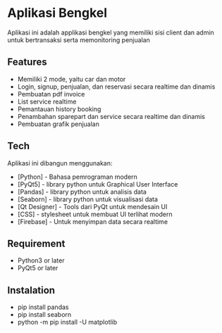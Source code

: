 # Aplikasi Bengkel
Aplikasi ini adalah applikasi bengkel yang memiliki sisi client dan admin untuk bertransaksi serta memonitoring penjualan

## Features
- Memiliki 2 mode, yaitu car dan motor
- Login, signup, penjualan, dan reservasi secara realtime dan dinamis
- Pembuatan pdf invoice
- List service realtime
- Pemantauan history booking
- Penambahan sparepart dan service secara realtime dan dinamis
- Pembuatan grafik penjualan

## Tech

Aplikasi ini dibangun menggunakan:
- [Python] - Bahasa pemrograman modern
- [PyQt5] - library python untuk Graphical User Interface
- [Pandas] - library python untuk analisis data 
- [Seaborn] - library python untuk visualisasi data
- [Qt Designer] - Tools dari PyQt untuk mendesain UI
- [CSS] - stylesheet untuk membuat UI terlihat modern
- [Firebase] - Untuk menyimpan data secara realtime
 
 ## Requirement 
 - Python3 or later
 - PyQt5 or later

## Instalation
- pip install pandas
- pip install seaborn
- python -m pip install -U matplotlib

[//]: # (These are reference links used in the body of this note and get stripped out when the markdown processor does its job. There is no need to format nicely because it shouldn't be seen. Thanks SO - http://stackoverflow.com/questions/4823468/store-comments-in-markdown-syntax)

   [dill]: <https://github.com/joemccann/dillinger>
   [git-repo-url]: <https://github.com/joemccann/dillinger.git>
   [john gruber]: <http://daringfireball.net>
   [df1]: <http://daringfireball.net/projects/markdown/>
   [markdown-it]: <https://github.com/markdown-it/markdown-it>
   [Ace Editor]: <http://ace.ajax.org>
   [node.js]: <http://nodejs.org>
   [Twitter Bootstrap]: <http://twitter.github.com/bootstrap/>
   [jQuery]: <http://jquery.com>
   [@tjholowaychuk]: <http://twitter.com/tjholowaychuk>
   [express]: <http://expressjs.com>
   [AngularJS]: <http://angularjs.org>
   [Gulp]: <http://gulpjs.com>

   [PlDb]: <https://github.com/joemccann/dillinger/tree/master/plugins/dropbox/README.md>
   [PlGh]: <https://github.com/joemccann/dillinger/tree/master/plugins/github/README.md>
   [PlGd]: <https://github.com/joemccann/dillinger/tree/master/plugins/googledrive/README.md>
   [PlOd]: <https://github.com/joemccann/dillinger/tree/master/plugins/onedrive/README.md>
   [PlMe]: <https://github.com/joemccann/dillinger/tree/master/plugins/medium/README.md>
   [PlGa]: <https://github.com/RahulHP/dillinger/blob/master/plugins/googleanalytics/README.md>
